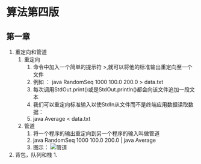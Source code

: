 # 算法第四版
## 第一章
1.  重定向和管道
	1. 重定向
		1.  命令中加入一个简单的提示符 >,就可以将他的标准输出重定向至一个文件
		2. 例如 ： java RandomSeq 1000 100.0 200.0 > data.txt
		3. 每次调用StdOut.print()或是StdOut.println()都会向该文件追加一段文本
		4. 我们可以重定向标准输入以使StdIn从文件而不是终端应用数据读取数据：
		5. java Average < data.txt
	2. 管道
		1. 将一个程序的输出重定向到另一个程序的输入叫做管道
		2.  java RandomSeq 1000 100.0 200.0 | java Average
		3. 图示：
![管道](https://lh3.googleusercontent.com/WaRSLoW6-5Nh2BHSkqZ9v9RHpsmc6UeH-rvhNOkWAhsqDmqRhzo8riPONhwiGhDXNe44ZVpovTYC "管道")
2. 背包，队列和栈
	1.  

<!--stackedit_data:
eyJoaXN0b3J5IjpbMTI3NTQ2NDI3LDk2MTAzMzQwMywxMzU5NT
M1MzBdfQ==
-->